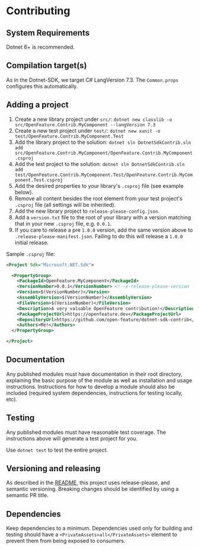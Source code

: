 # Contributing

## System Requirements

Dotnet 6+ is recommended.

## Compilation target(s)

As in the Dotnet-SDK, we target C# LangVersion 7.3. The `Common.props` configures this automatically.

## Adding a project

1. Create a new library project under `src/`: `dotnet new classlib -o src/OpenFeature.Contrib.MyComponent --langVersion 7.3`
2. Create a new test project under `test/`: `dotnet new xunit -o test/OpenFeature.Contrib.MyComponent.Test`
3. Add the library project to the solution: `dotnet sln DotnetSdkContrib.sln add src/OpenFeature.Contrib.MyComponent/OpenFeature.Contrib.MyComponent.csproj`
4. Add the test project to the solution: `dotnet sln DotnetSdkContrib.sln add test/OpenFeature.Contrib.MyComponent.Test/OpenFeature.Contrib.MyComponent.Test.csproj`
5. Add the desired properties to your library's `.csproj` file (see example below).
5. Remove all content besides the root element from your test project's `.csproj` file (all settings will be inherited).
6. Add the new library project to `release-please-config.json`.
7. Add a `version.txt` file to the root of your library with a version matching that in your new `.csproj` file, e.g. `0.0.1`.
8. If you care to release a pre `1.0.0` version, add the same version above to `.release-please-manifest.json`. Failing to do this will release a `1.0.0` initial release.

Sample `.csproj` file:

```xml
<Project Sdk="Microsoft.NET.Sdk">

  <PropertyGroup>
    <PackageId>OpenFeature.MyComponent</PackageId>
    <VersionNumber>0.0.1</VersionNumber> <!--x-release-please-version -->
    <Version>$(VersionNumber)</Version>
    <AssemblyVersion>$(VersionNumber)</AssemblyVersion>
    <FileVersion>$(VersionNumber)</FileVersion>
    <Description>A very valuable OpenFeature contribution!</Description>
    <PackageProjectUrl>https://openfeature.dev</PackageProjectUrl>
    <RepositoryUrl>https://github.com/open-feature/dotnet-sdk-contrib</RepositoryUrl>
    <Authors>Me!</Authors>
  </PropertyGroup>

</Project>
```

## Documentation

Any published modules must have documentation in their root directory, explaining the basic purpose of the module as well as installation and usage instructions.
Instructions for how to develop a module should also be included (required system dependencies, instructions for testing locally, etc).

## Testing

Any published modules must have reasonable test coverage.
The instructions above will generate a test project for you.

Use `dotnet test` to test the entire project.

## Versioning and releasing

As described in the [README](./README.md), this project uses release-please, and semantic versioning.
Breaking changes should be identified by using a semantic PR title.

## Dependencies

Keep dependencies to a minimum.
Dependencies used only for building and testing should have a `<PrivateAssets>all</PrivateAssets>` element to prevent them from being exposed to consumers.
